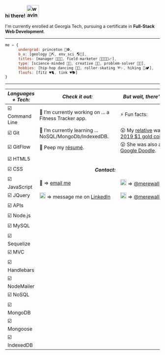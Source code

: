 ### hi there! <img src="https://editablegifs.com/gifs/gifs/raising-hand-emoji/thumbnail.gif" alt="waving smiley" width="40px" height="40px">  
  
I'm currently enrolled at <span style="">Georgia Tech</span>, pursuing a certificate in **Full-Stack Web Development**.
  
----------------------------------------
````JavaScript
me = {  
      undergrad: princeton 🐯⚽,  
      b_a: [geology 🗻⛏️, env_sci 🌎🌱],  
      titles: [manager 👩‍💼💼, field-marketer 👨‍👩‍👧‍👦📈],  
      type: [science-minded 🔬🤓, creative 🎨📐, problem-solver 🧩🧐],  
      hobbies: [hip-hop dancing 🎵💃, roller-skating ➰✨, hiking 🥾🏕️],  
      floofs: [fitz ♥️🐈, tink ♥️🐕]  
}
````
--------------------
_Languages + Tech:_ | _Check it out:_ | _But wait, there's more..._ |
--------------------|-----------------|-----------------------------|
☑️ Command Line | 🔭 I’m currently working on ... a Fitness Tracker app. | ⚡ Fun facts: 
☑️ Git | 🤯 I’m currently learning ... NoSQL/MongoDb/IndexedDB. | 😲 My [relative](https://www.nasa.gov/image-feature/mary-ross-a-hidden-figure) was on the [2019 $1 gold coin](https://www.usmint.gov/coins/coin-medal-programs/native-american-dollar-coins/2019-american-indians-in-space).
☑️ GitFlow | 👀 Peep my [résumé](https://merewall.github.io/Web-Dev-Resume/). | 😲 She was also a [2018 Google Doodle](https://www.google.com/doodles/mary-g-ross-110th-birthday).
☑️ HTML5 |
☑️ CSS | &nbsp;&nbsp;&nbsp;&nbsp;&nbsp;&nbsp;&nbsp;&nbsp;&nbsp;&nbsp;&nbsp;&nbsp;&nbsp;&nbsp;&nbsp;&nbsp;&nbsp;&nbsp;&nbsp;&nbsp;&nbsp;&nbsp;&nbsp;&nbsp;&nbsp;&nbsp;&nbsp;&nbsp;&nbsp;&nbsp;&nbsp;&nbsp;&nbsp;&nbsp;&nbsp;&nbsp;&nbsp;&nbsp;&nbsp;&nbsp;&nbsp;&nbsp;_**Contact:**_ | &nbsp;&nbsp;&nbsp;&nbsp;&nbsp;&nbsp;&nbsp;&nbsp;&nbsp;&nbsp;&nbsp;&nbsp;&nbsp;&nbsp;&nbsp;&nbsp;&nbsp;&nbsp;&nbsp;&nbsp;&nbsp;&nbsp;&nbsp;&nbsp;&nbsp;&nbsp;&nbsp;&nbsp;&nbsp;&nbsp;&nbsp;&nbsp;&nbsp;&nbsp;&nbsp;_**Social:**_ 
☑️ JavaScript | 📧 => [email me](mlwall@alumni.princeton.edu) | <img src="https://www.edigitalagency.com.au/wp-content/uploads/instagram-logo-svg-vector-for-print.svg" alt="Instagram logo" width="20px" height="20px"> => [@merewall](https://www.instagram.com/merewall/) 
☑️ JQuery | <img src="https://www.edigitalagency.com.au/wp-content/uploads/Linkedin-logo-icon-png.png" alt="LinkedIn logo" width="20px" height="20px">  => message me on [LinkedIn](https://www.linkedin.com/in/meredithwall/) | <img src="https://www.redditinc.com/assets/images/site/reddit-logo.png" alt="reddit logo" width="20px" height="20px"> => [@merewall85](https://www.reddit.com/user/merewall85) 
☑️ APIs | 
☑️ Node.js |
☑️ MySQL |
☑️ Sequelize |
☑️ MVC |
☑️ Handlebars |
☑️ NodeMailer |
☑️ NoSQL |
☑️ MongoDB |
☑️ Mongoose |
☑️ IndexedDB |
